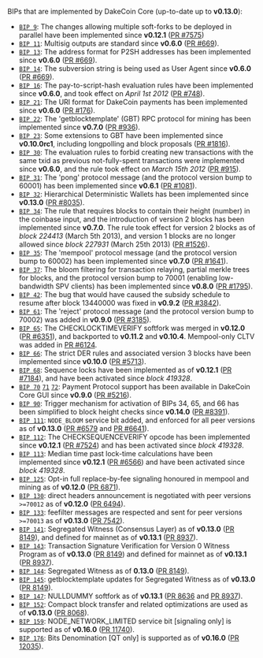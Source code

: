 BIPs that are implemented by DakeCoin Core (up-to-date up to **v0.13.0**):

* [`BIP 9`](https://github.com/DakeCoin/bips/blob/master/bip-0009.mediawiki): The changes allowing multiple soft-forks to be deployed in parallel have been implemented since **v0.12.1**  ([PR #7575](https://github.com/DakeCoin/DakeCoin/pull/7575))
* [`BIP 11`](https://github.com/DakeCoin/bips/blob/master/bip-0011.mediawiki): Multisig outputs are standard since **v0.6.0** ([PR #669](https://github.com/DakeCoin/DakeCoin/pull/669)).
* [`BIP 13`](https://github.com/DakeCoin/bips/blob/master/bip-0013.mediawiki): The address format for P2SH addresses has been implemented since **v0.6.0** ([PR #669](https://github.com/DakeCoin/DakeCoin/pull/669)).
* [`BIP 14`](https://github.com/DakeCoin/bips/blob/master/bip-0014.mediawiki): The subversion string is being used as User Agent since **v0.6.0** ([PR #669](https://github.com/DakeCoin/DakeCoin/pull/669)).
* [`BIP 16`](https://github.com/DakeCoin/bips/blob/master/bip-0016.mediawiki): The pay-to-script-hash evaluation rules have been implemented since **v0.6.0**, and took effect on *April 1st 2012* ([PR #748](https://github.com/DakeCoin/DakeCoin/pull/748)).
* [`BIP 21`](https://github.com/DakeCoin/bips/blob/master/bip-0021.mediawiki): The URI format for DakeCoin payments has been implemented since **v0.6.0** ([PR #176](https://github.com/DakeCoin/DakeCoin/pull/176)).
* [`BIP 22`](https://github.com/DakeCoin/bips/blob/master/bip-0022.mediawiki): The 'getblocktemplate' (GBT) RPC protocol for mining has been implemented since **v0.7.0** ([PR #936](https://github.com/DakeCoin/DakeCoin/pull/936)).
* [`BIP 23`](https://github.com/DakeCoin/bips/blob/master/bip-0023.mediawiki): Some extensions to GBT have been implemented since **v0.10.0rc1**, including longpolling and block proposals ([PR #1816](https://github.com/DakeCoin/DakeCoin/pull/1816)).
* [`BIP 30`](https://github.com/DakeCoin/bips/blob/master/bip-0030.mediawiki): The evaluation rules to forbid creating new transactions with the same txid as previous not-fully-spent transactions were implemented since **v0.6.0**, and the rule took effect on *March 15th 2012* ([PR #915](https://github.com/DakeCoin/DakeCoin/pull/915)).
* [`BIP 31`](https://github.com/DakeCoin/bips/blob/master/bip-0031.mediawiki): The 'pong' protocol message (and the protocol version bump to 60001) has been implemented since **v0.6.1** ([PR #1081](https://github.com/DakeCoin/DakeCoin/pull/1081)).
* [`BIP 32`](https://github.com/DakeCoin/bips/blob/master/bip-0032.mediawiki): Hierarchical Deterministic Wallets has been implemented since **v0.13.0** ([PR #8035](https://github.com/DakeCoin/DakeCoin/pull/8035)).
* [`BIP 34`](https://github.com/DakeCoin/bips/blob/master/bip-0034.mediawiki): The rule that requires blocks to contain their height (number) in the coinbase input, and the introduction of version 2 blocks has been implemented since **v0.7.0**. The rule took effect for version 2 blocks as of *block 224413* (March 5th 2013), and version 1 blocks are no longer allowed since *block 227931* (March 25th 2013) ([PR #1526](https://github.com/DakeCoin/DakeCoin/pull/1526)).
* [`BIP 35`](https://github.com/DakeCoin/bips/blob/master/bip-0035.mediawiki): The 'mempool' protocol message (and the protocol version bump to 60002) has been implemented since **v0.7.0** ([PR #1641](https://github.com/DakeCoin/DakeCoin/pull/1641)).
* [`BIP 37`](https://github.com/DakeCoin/bips/blob/master/bip-0037.mediawiki): The bloom filtering for transaction relaying, partial merkle trees for blocks, and the protocol version bump to 70001 (enabling low-bandwidth SPV clients) has been implemented since **v0.8.0** ([PR #1795](https://github.com/DakeCoin/DakeCoin/pull/1795)).
* [`BIP 42`](https://github.com/DakeCoin/bips/blob/master/bip-0042.mediawiki): The bug that would have caused the subsidy schedule to resume after block 13440000 was fixed in **v0.9.2** ([PR #3842](https://github.com/DakeCoin/DakeCoin/pull/3842)).
* [`BIP 61`](https://github.com/DakeCoin/bips/blob/master/bip-0061.mediawiki): The 'reject' protocol message (and the protocol version bump to 70002) was added in **v0.9.0** ([PR #3185](https://github.com/DakeCoin/DakeCoin/pull/3185)).
* [`BIP 65`](https://github.com/DakeCoin/bips/blob/master/bip-0065.mediawiki): The CHECKLOCKTIMEVERIFY softfork was merged in **v0.12.0** ([PR #6351](https://github.com/DakeCoin/DakeCoin/pull/6351)), and backported to **v0.11.2** and **v0.10.4**. Mempool-only CLTV was added in [PR #6124](https://github.com/DakeCoin/DakeCoin/pull/6124).
* [`BIP 66`](https://github.com/DakeCoin/bips/blob/master/bip-0066.mediawiki): The strict DER rules and associated version 3 blocks have been implemented since **v0.10.0** ([PR #5713](https://github.com/DakeCoin/DakeCoin/pull/5713)).
* [`BIP 68`](https://github.com/DakeCoin/bips/blob/master/bip-0068.mediawiki): Sequence locks have been implemented as of **v0.12.1**  ([PR #7184](https://github.com/DakeCoin/DakeCoin/pull/7184)), and have been activated since *block 419328*.
* [`BIP 70`](https://github.com/DakeCoin/bips/blob/master/bip-0070.mediawiki) [`71`](https://github.com/DakeCoin/bips/blob/master/bip-0071.mediawiki) [`72`](https://github.com/DakeCoin/bips/blob/master/bip-0072.mediawiki): Payment Protocol support has been available in DakeCoin Core GUI since **v0.9.0** ([PR #5216](https://github.com/DakeCoin/DakeCoin/pull/5216)).
* [`BIP 90`](https://github.com/DakeCoin/bips/blob/master/bip-0090.mediawiki): Trigger mechanism for activation of BIPs 34, 65, and 66 has been simplified to block height checks since **v0.14.0** ([PR #8391](https://github.com/DakeCoin/DakeCoin/pull/8391)).
* [`BIP 111`](https://github.com/DakeCoin/bips/blob/master/bip-0111.mediawiki): `NODE_BLOOM` service bit added, and enforced for all peer versions as of **v0.13.0** ([PR #6579](https://github.com/DakeCoin/DakeCoin/pull/6579) and [PR #6641](https://github.com/DakeCoin/DakeCoin/pull/6641)).
* [`BIP 112`](https://github.com/DakeCoin/bips/blob/master/bip-0112.mediawiki): The CHECKSEQUENCEVERIFY opcode has been implemented since **v0.12.1** ([PR #7524](https://github.com/DakeCoin/DakeCoin/pull/7524)) and has been activated since *block 419328*.
* [`BIP 113`](https://github.com/DakeCoin/bips/blob/master/bip-0113.mediawiki): Median time past lock-time calculations have been implemented since **v0.12.1** ([PR #6566](https://github.com/DakeCoin/DakeCoin/pull/6566)) and have been activated since *block 419328*.
* [`BIP 125`](https://github.com/DakeCoin/bips/blob/master/bip-0125.mediawiki): Opt-in full replace-by-fee signaling honoured in mempool and mining as of **v0.12.0** ([PR 6871](https://github.com/DakeCoin/DakeCoin/pull/6871)).
* [`BIP 130`](https://github.com/DakeCoin/bips/blob/master/bip-0130.mediawiki): direct headers announcement is negotiated with peer versions `>=70012` as of **v0.12.0** ([PR 6494](https://github.com/DakeCoin/DakeCoin/pull/6494)).
* [`BIP 133`](https://github.com/DakeCoin/bips/blob/master/bip-0133.mediawiki): feefilter messages are respected and sent for peer versions `>=70013` as of **v0.13.0** ([PR 7542](https://github.com/DakeCoin/DakeCoin/pull/7542)).
* [`BIP 141`](https://github.com/DakeCoin/bips/blob/master/bip-0141.mediawiki): Segregated Witness (Consensus Layer) as of **v0.13.0** ([PR 8149](https://github.com/DakeCoin/DakeCoin/pull/8149)), and defined for mainnet as of **v0.13.1** ([PR 8937](https://github.com/DakeCoin/DakeCoin/pull/8937)).
* [`BIP 143`](https://github.com/DakeCoin/bips/blob/master/bip-0143.mediawiki): Transaction Signature Verification for Version 0 Witness Program as of **v0.13.0** ([PR 8149](https://github.com/DakeCoin/DakeCoin/pull/8149)) and defined for mainnet as of **v0.13.1** ([PR 8937](https://github.com/DakeCoin/DakeCoin/pull/8937)).
* [`BIP 144`](https://github.com/DakeCoin/bips/blob/master/bip-0144.mediawiki): Segregated Witness as of **0.13.0** ([PR 8149](https://github.com/DakeCoin/DakeCoin/pull/8149)).
* [`BIP 145`](https://github.com/DakeCoin/bips/blob/master/bip-0145.mediawiki): getblocktemplate updates for Segregated Witness as of **v0.13.0** ([PR 8149](https://github.com/DakeCoin/DakeCoin/pull/8149)).
* [`BIP 147`](https://github.com/DakeCoin/bips/blob/master/bip-0147.mediawiki): NULLDUMMY softfork as of **v0.13.1** ([PR 8636](https://github.com/DakeCoin/DakeCoin/pull/8636) and [PR 8937](https://github.com/DakeCoin/DakeCoin/pull/8937)).
* [`BIP 152`](https://github.com/DakeCoin/bips/blob/master/bip-0152.mediawiki): Compact block transfer and related optimizations are used as of **v0.13.0** ([PR 8068](https://github.com/DakeCoin/DakeCoin/pull/8068)).
* [`BIP 159`](https://github.com/DakeCoin/bips/blob/master/bip-0159.mediawiki): NODE_NETWORK_LIMITED service bit [signaling only] is supported as of **v0.16.0** ([PR 11740](https://github.com/DakeCoin/DakeCoin/pull/11740)).
* [`BIP 176`](https://github.com/DakeCoin/bips/blob/master/bip-0176.mediawiki): Bits Denomination [QT only] is supported as of **v0.16.0** ([PR 12035](https://github.com/DakeCoin/DakeCoin/pull/12035)).
